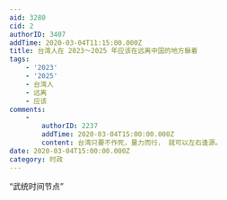 ```yaml
---
aid: 3280
cid: 2
authorID: 3407
addTime: 2020-03-04T11:15:00.000Z
title: 台湾人在 2023～2025 年应该在远离中国的地方躲着
tags:
    - '2023'
    - '2025'
    - 台湾人
    - 远离
    - 应该
comments:
    -
        authorID: 2237
        addTime: 2020-03-04T15:00:00.000Z
        content: 台湾只要不作死，量力而行， 就可以左右逢源。
date: 2020-03-04T15:00:00.000Z
category: 时政
---
```


“武统时间节点”
